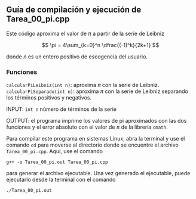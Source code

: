 ## Guía de compilación y ejecución de Tarea_00_pi.cpp

Este código aproxima el valor de $\pi$ a partir de la serie de Leibniz

$$
\pi = 4\sum_{k=0}^n \dfrac{(-1)^k}{2k+1}
$$

donde $n$ es un entero positivo de escogencia del usuario.

### Funciones

`calcularPiLeibniz(int n)`: aproxima $\pi$ con la serie de Leibniz.
`calcularPiSeparado(int n)`: aproxima $\pi$ con la serie de Leibniz separando los términos positivos y negativos.

INPUT: `int n` número de términos de la serie

OUTPUT: el programa imprime los valores de pi aproximados con las dos funciones y el error absoluto con el valor de $\pi$ de la librería `cmath`.

Para compilar este programa en sistemas Linux, abra la terminal y use el comando `cd` para moverse al directorio donde se encuentre el archivo `Tarea_00_pi.cpp`. Aquí, use el comando

```
g++ -o Tarea_00_pi.out Tarea_00_pi.cpp
```

para generar el archivo ejecutable. Una vez generado el ejecutable, puede ejecutarlo desde la terminal con el comando

```
./Tarea_00_pi.out
```
